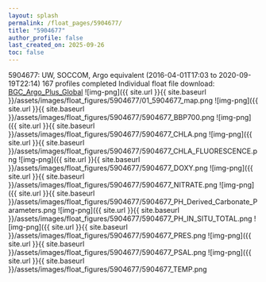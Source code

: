```yaml
---
layout: splash
permalink: /float_pages/5904677/
title: "5904677"
author_profile: false
last_created_on: 2025-09-26
toc: false
---
```

 
5904677: UW, SOCCOM, Argo equivalent (2016-04-01T17:03 to 2020-09-19T22:14)
167 profiles completed
Individual float file download: [BGC_Argo_Plus_Global](https://ftp.soest.hawaii.edu/bgc_argo_plus/Individual_Floats/outliers_removed/5904677_Sprof_processed.nc)
![img-png]({{ site.url }}{{ site.baseurl }}/assets/images/float_figures/5904677/01_5904677_map.png
![img-png]({{ site.url }}{{ site.baseurl }}/assets/images/float_figures/5904677/5904677_BBP700.png
![img-png]({{ site.url }}{{ site.baseurl }}/assets/images/float_figures/5904677/5904677_CHLA.png
![img-png]({{ site.url }}{{ site.baseurl }}/assets/images/float_figures/5904677/5904677_CHLA_FLUORESCENCE.png
![img-png]({{ site.url }}{{ site.baseurl }}/assets/images/float_figures/5904677/5904677_DOXY.png
![img-png]({{ site.url }}{{ site.baseurl }}/assets/images/float_figures/5904677/5904677_NITRATE.png
![img-png]({{ site.url }}{{ site.baseurl }}/assets/images/float_figures/5904677/5904677_PH_Derived_Carbonate_Parameters.png
![img-png]({{ site.url }}{{ site.baseurl }}/assets/images/float_figures/5904677/5904677_PH_IN_SITU_TOTAL.png
![img-png]({{ site.url }}{{ site.baseurl }}/assets/images/float_figures/5904677/5904677_PRES.png
![img-png]({{ site.url }}{{ site.baseurl }}/assets/images/float_figures/5904677/5904677_PSAL.png
![img-png]({{ site.url }}{{ site.baseurl }}/assets/images/float_figures/5904677/5904677_TEMP.png
